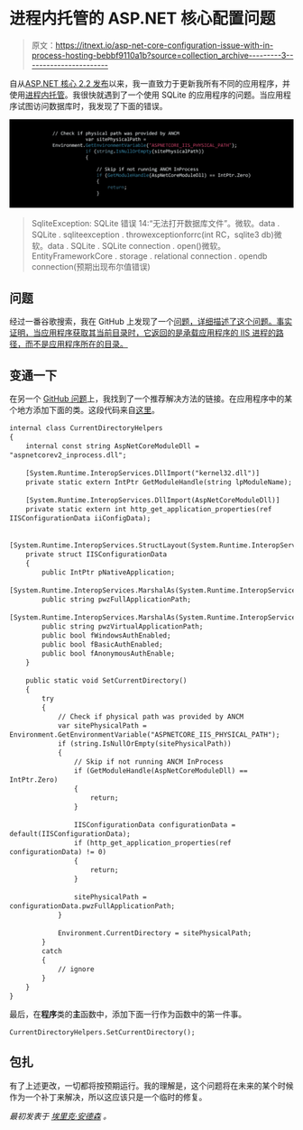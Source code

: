 # 进程内托管的 ASP.NET 核心配置问题

> 原文：<https://itnext.io/asp-net-core-configuration-issue-with-in-process-hosting-bebbf9110a1b?source=collection_archive---------3----------------------->

自从[ASP.NET 核心 2.2 发布](https://blogs.msdn.microsoft.com/webdev/2018/12/04/asp-net-core-2-2-available-today/)以来，我一直致力于更新我所有不同的应用程序，并使用[进程内托管](https://docs.microsoft.com/en-us/aspnet/core/fundamentals/servers/index?view=aspnetcore-2.2&tabs=windows#in-process-hosting-model)。我很快就遇到了一个使用 SQLite 的应用程序的问题。当应用程序试图访问数据库时，我发现了下面的错误。

![](img/9718015d09ad761761f51a139c03f4e0.png)

> SqliteException: SQLite 错误 14:“无法打开数据库文件”。微软。data . SQLite . sqliteexception . throwexceptionforrc(int RC，sqlite3 db)微软。data . SQLite . SQLite connection . open()微软。EntityFrameworkCore . storage . relational connection . opendb connection(预期出现布尔值错误)

## 问题

经过一番谷歌搜索，我在 GitHub 上发现了一个[问题，详细描述了这个问题。事实证明，当应用程序获取其当前目录时，它返回的是承载应用程序的 IIS 进程的路径，而不是应用程序所在的目录。](https://github.com/aspnet/AspNetCore/issues/4206)

## 变通一下

在另一个 [GitHub 问题](https://github.com/aspnet/AspNetCore/issues/6117)上，我找到了一个推荐解决方法的链接。在应用程序中的某个地方添加下面的类。这段代码来自[这里](https://github.com/aspnet/Docs/blob/master/aspnetcore/host-and-deploy/aspnet-core-module/samples_snapshot/2.x/CurrentDirectoryHelpers.cs)。

```
internal class CurrentDirectoryHelpers
{
    internal const string AspNetCoreModuleDll = "aspnetcorev2_inprocess.dll";

    [System.Runtime.InteropServices.DllImport("kernel32.dll")]
    private static extern IntPtr GetModuleHandle(string lpModuleName);

    [System.Runtime.InteropServices.DllImport(AspNetCoreModuleDll)]
    private static extern int http_get_application_properties(ref IISConfigurationData iiConfigData);

    [System.Runtime.InteropServices.StructLayout(System.Runtime.InteropServices.LayoutKind.Sequential)]
    private struct IISConfigurationData
    {
        public IntPtr pNativeApplication;
        [System.Runtime.InteropServices.MarshalAs(System.Runtime.InteropServices.UnmanagedType.BStr)]
        public string pwzFullApplicationPath;
        [System.Runtime.InteropServices.MarshalAs(System.Runtime.InteropServices.UnmanagedType.BStr)]
        public string pwzVirtualApplicationPath;
        public bool fWindowsAuthEnabled;
        public bool fBasicAuthEnabled;
        public bool fAnonymousAuthEnable;
    }

    public static void SetCurrentDirectory()
    {
        try
        {
            // Check if physical path was provided by ANCM
            var sitePhysicalPath = Environment.GetEnvironmentVariable("ASPNETCORE_IIS_PHYSICAL_PATH");
            if (string.IsNullOrEmpty(sitePhysicalPath))
            {
                // Skip if not running ANCM InProcess
                if (GetModuleHandle(AspNetCoreModuleDll) == IntPtr.Zero)
                {
                    return;
                }

                IISConfigurationData configurationData = default(IISConfigurationData);
                if (http_get_application_properties(ref configurationData) != 0)
                {
                    return;
                }

                sitePhysicalPath = configurationData.pwzFullApplicationPath;
            }

            Environment.CurrentDirectory = sitePhysicalPath;
        }
        catch
        {
            // ignore
        }
    }
}
```

最后，在**程序**类的**主**函数中，添加下面一行作为函数中的第一件事。

```
CurrentDirectoryHelpers.SetCurrentDirectory();
```

## 包扎

有了上述更改，一切都将按预期运行。我的理解是，这个问题将在未来的某个时候作为一个补丁来解决，所以这应该只是一个临时的修复。

*最初发表于* [*埃里克·安德森*](https://elanderson.net/2019/02/asp-net-core-configuration-issue-with-in-process-hosting/) *。*
